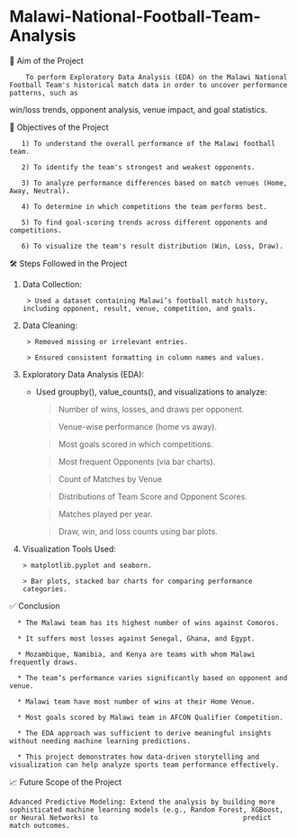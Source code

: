 # Malawi-National-Football-Team-Analysis 

📌 Aim of the Project

        To perform Exploratory Data Analysis (EDA) on the Malawi National Football Team's historical match data in order to uncover performance patterns, such as
        
   win/loss trends, opponent analysis, venue impact, and goal statistics. 

🎯 Objectives of the Project

       1) To understand the overall performance of the Malawi football team.
       
       2) To identify the team's strongest and weakest opponents.
       
       3) To analyze performance differences based on match venues (Home, Away, Neutral).
       
       4) To determine in which competitions the team performs best. 
       
       5) To find goal-scoring trends across different opponents and competitions. 
       
       6) To visualize the team's result distribution (Win, Loss, Draw). 

🛠️ Steps Followed in the Project 

1) Data Collection:

        > Used a dataset containing Malawi’s football match history, including opponent, result, venue, competition, and goals.

2) Data Cleaning:

        > Removed missing or irrelevant entries.

        > Ensured consistent formatting in column names and values.

3) Exploratory Data Analysis (EDA):

   * Used groupby(), value_counts(), and visualizations to analyze:

       > Number of wins, losses, and draws per opponent.
       
       > Venue-wise performance (home vs away).
       
       > Most goals scored in which competitions.
       
       > Most frequent Opponents (via bar charts).
       
       > Count of Matches by Venue
       
       > Distributions of Team Score and Opponent Scores.
       
       > Matches played per year.
       
       > Draw, win, and loss counts using bar plots.

4) Visualization Tools Used:

       > matplotlib.pyplot and seaborn.

       > Bar plots, stacked bar charts for comparing performance categories.

✅ Conclusion

      * The Malawi team has its highest number of wins against Comoros.

      * It suffers most losses against Senegal, Ghana, and Egypt.

      * Mozambique, Namibia, and Kenya are teams with whom Malawi frequently draws. 

      * The team’s performance varies significantly based on opponent and venue. 

      * Malawi team have most number of wins at their Home Venue.

      * Most goals scored by Malawi team in AFCON Qualifier Competition.

      * The EDA approach was sufficient to derive meaningful insights without needing machine learning predictions. 

      * This project demonstrates how data-driven storytelling and visualization can help analyze sports team performance effectively. 

📈 Future Scope of the Project 

    Advanced Predictive Modeling: Extend the analysis by building more sophisticated machine learning models (e.g., Random Forest, XGBoost, or Neural Networks) to                                    predict match outcomes.

       
       
       
       







   
